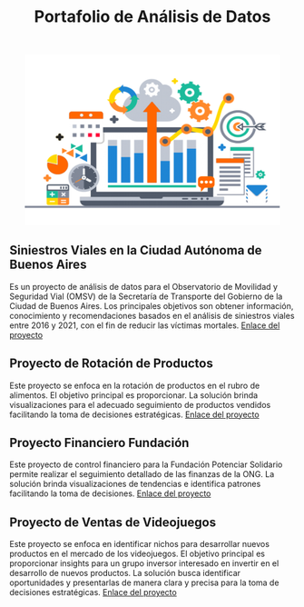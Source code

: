 <div align="center">

# Portafolio de Análisis de Datos

</div>
<br/>

<p align=center>
<img src="src\data.png" height="300" width="450">
</p>


## Siniestros Viales en la Ciudad Autónoma de Buenos Aires
Es un proyecto de análisis de datos para el Observatorio de Movilidad y Seguridad Vial (OMSV) de la Secretaría de Transporte del Gobierno de la Ciudad de Buenos Aires. Los principales objetivos son obtener información, conocimiento y recomendaciones basados en el análisis de siniestros viales entre 2016 y 2021, con el fin de reducir las víctimas mortales.
[Enlace del proyecto](https://github.com/jersoncarbajal/PortafolioDataAnalytics/tree/main/SiniestrosVialesCABA)

## Proyecto de Rotación de Productos
Este proyecto se enfoca en la rotación de productos en el rubro de alimentos. El objetivo principal es proporcionar. La solución brinda visualizaciones para el adecuado seguimiento de productos vendidos facilitando la toma de decisiones estratégicas.
[Enlace del proyecto](https://github.com/jersoncarbajal/PortafolioDataAnalytics/tree/main/Gesti%C3%B3nProductosAlimentos)

## Proyecto Financiero Fundación
Este proyecto de control financiero para la Fundación Potenciar Solidario permite realizar el seguimiento detallado de las finanzas de la ONG. La solución brinda visualizaciones de tendencias e identifica patrones facilitando la toma de decisiones. 
[Enlace del proyecto](https://github.com/jersoncarbajal/PortafolioDataAnalytics/tree/main/ControlFinancieroFundacion)

## Proyecto de Ventas de Videojuegos
Este proyecto se enfoca en identificar nichos para desarrollar nuevos productos en el mercado de los videojuegos. El objetivo principal es proporcionar insights para un grupo inversor interesado en invertir en el desarrollo de nuevos productos. La solución busca identificar oportunidades y presentarlas de manera clara y precisa para la toma de decisiones estratégicas.
[Enlace del proyecto](https://github.com/jersoncarbajal/PortafolioDataAnalytics/tree/main/VentasVideojuegos)